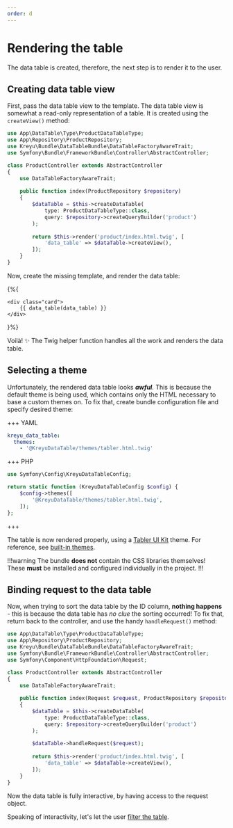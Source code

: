 ```yaml
---
order: d
---
```


# Rendering the table

The data table is created, therefore, the next step is to render it to the user.

## Creating data table view

First, pass the data table view to the template. 
The data table view is somewhat a read-only representation of a table. 
It is created using the `createView()` method:

```php #18 src/Controller/ProductController.php
use App\DataTable\Type\ProductDataTableType;
use App\Repository\ProductRepository;
use Kreyu\Bundle\DataTableBundle\DataTableFactoryAwareTrait;
use Symfony\Bundle\FrameworkBundle\Controller\AbstractController;

class ProductController extends AbstractController
{
    use DataTableFactoryAwareTrait;
    
    public function index(ProductRepository $repository)
    {
        $dataTable = $this->createDataTable(
            type: ProductDataTableType::class, 
            query: $repository->createQueryBuilder('product')
        );
        
        return $this->render('product/index.html.twig', [
            'data_table' => $dataTable->createView(),
        ]);
    }
}
```

Now, create the missing template, and render the data table:

{%{
```twig # templates/product/index.html.twig
<div class="card">
    {{ data_table(data_table) }}
</div>
```
}%}

Voilà! :sparkles: The Twig helper function handles all the work and renders the data table.

## Selecting a theme

Unfortunately, the rendered data table looks _**awful**._ This is because the default theme is being used, which contains only the HTML necessary to base a custom themes on. To fix that, create bundle configuration file and specify desired theme:

+++ YAML
```yaml # config/packages/kreyu_data_table.yaml
kreyu_data_table:
  themes:
    - '@KreyuDataTable/themes/tabler.html.twig'
```
+++ PHP
```php # config/packages/kreyu_data_table.php
use Symfony\Config\KreyuDataTableConfig;

return static function (KreyuDataTableConfig $config) {
    $config->themes([
        '@KreyuDataTable/themes/tabler.html.twig',
    ]);
};
```
+++

The table is now rendered properly, using a [Tabler UI Kit](https://tabler.io/) theme.
For reference, see [built-in themes](../features/theming.md#built-in-themes).

!!!warning 
The bundle **does not** contain the CSS libraries themselves! \
These **must** be installed and configured individually in the project.
!!!

## Binding request to the data table

Now, when trying to sort the data table by the ID column, **nothing happens** - this is because the data table has _no clue_ the sorting occurred! To fix that, return back to the controller, and use the handy `handleRequest()` method:

```php #18 src/Controller/ProductController.php
use App\DataTable\Type\ProductDataTableType;
use App\Repository\ProductRepository;
use Kreyu\Bundle\DataTableBundle\DataTableFactoryAwareTrait;
use Symfony\Bundle\FrameworkBundle\Controller\AbstractController;
use Symfony\Component\HttpFoundation\Request;

class ProductController extends AbstractController
{
    use DataTableFactoryAwareTrait;
    
    public function index(Request $request, ProductRepository $repository)
    {
        $dataTable = $this->createDataTable(
            type: ProductDataTableType::class, 
            query: $repository->createQueryBuilder('product')
        );
        
        $dataTable->handleRequest($request);
       
        return $this->render('product/index.html.twig', [
            'data_table' => $dataTable->createView(),
        ]);
    }
}
```

Now the data table is fully interactive, by having access to the request object.

Speaking of interactivity, let's let the user [filter the table](../basic-usage/defining-the-filters.md).
